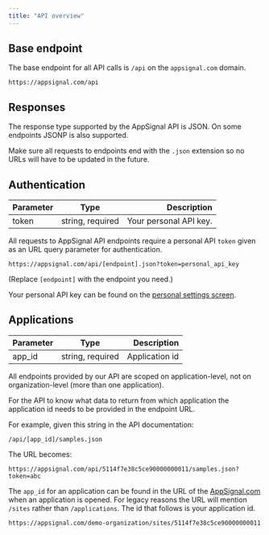 ```yaml
---
title: "API overview"
---
```


## Base endpoint

The base endpoint for all API calls is `/api` on the `appsignal.com` domain.

```
https://appsignal.com/api
```

## Responses

The response type supported by the AppSignal API is JSON. On some endpoints
JSONP is also supported.

Make sure all requests to endpoints end with the `.json` extension so no URLs
will have to be updated in the future.

## Authentication

| Parameter   | Type             | Description            |
| ----------- | ---------------- | ---------------------: |
| token       | string, required | Your personal API key. |

All requests to AppSignal API endpoints require a personal API `token` given
as an URL query parameter for authentication.

```
https://appsignal.com/api/[endpoint].json?token=personal_api_key
```

(Replace `[endpoint]` with the endpoint you need.)

Your personal API key can be found on the [personal settings
screen](https://appsignal.com/users/edit).

## Applications

| Parameter   | Type             | Description            |
| ----------- | ---------------- | ---------------------: |
| app_id      | string, required | Application id         |

All endpoints provided by our API are scoped on application-level, not on
organization-level (more than one application).

For the API to know what data to return from which application the application
id needs to be provided in the endpoint URL.

For example, given this string in the API documentation:

```
/api/[app_id]/samples.json
```

The URL becomes:

```
https://appsignal.com/api/5114f7e38c5ce90000000011/samples.json?token=abc
```

The `app_id` for an application can be found in the URL of the
[AppSignal.com](https://appsignal.com/accounts) when an application is opened.
For legacy reasons the URL will mention `/sites` rather than `/applications`.
The id that follows is your application id.

```
https://appsignal.com/demo-organization/sites/5114f7e38c5ce90000000011
```

